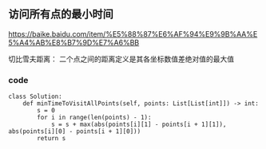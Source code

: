 ## 访问所有点的最小时间

https://baike.baidu.com/item/%E5%88%87%E6%AF%94%E9%9B%AA%E5%A4%AB%E8%B7%9D%E7%A6%BB


切比雪夫距离： 二个点之间的距离定义是其各坐标数值差绝对值的最大值


### code

```
class Solution:
    def minTimeToVisitAllPoints(self, points: List[List[int]]) -> int:
        s = 0
        for i in range(len(points) - 1):
            s = s + max(abs(points[i][1] - points[i + 1][1]), abs(points[i][0] - points[i + 1][0]))
        return s
```